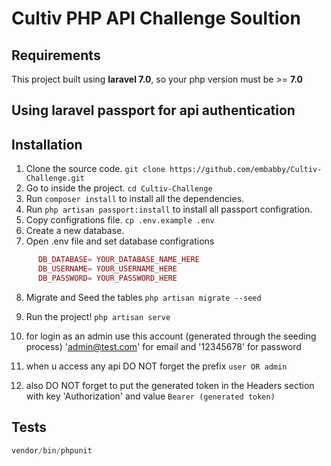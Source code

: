 # Cultiv PHP API Challenge Soultion 



## Requirements
This project built using **laravel 7.0**, so your php version must be >= **7.0**


## Using laravel passport for api authentication


## Installation
1. Clone the source code. `git clone https://github.com/embabby/Cultiv-Challenge.git`
2. Go to inside the project. `cd Cultiv-Challenge`
3. Run `composer install` to install all the dependencies.
4. Run `php artisan passport:install` to install all passport configration.
5. Copy configrations file. `cp .env.example .env`
6. Create a new database.
7. Open .env file and set database configrations
```php
      DB_DATABASE= YOUR_DATABASE_NAME_HERE
      DB_USERNAME= YOUR_USERNAME_HERE
      DB_PASSWORD= YOUR_PASSWORD_HERE
```
8. Migrate and Seed the tables `php artisan migrate --seed`
9. Run the project! `php artisan serve`
10. for login as an admin use this account (generated through the seeding process) 'admin@test.com' for email and '12345678' for password

11. when u access any api DO NOT forget the prefix `user OR admin`
12. also DO NOT forget to put the generated token in the Headers section with key 'Authorization' and value `Bearer (generated token)`


## Tests

```php
vendor/bin/phpunit
```

